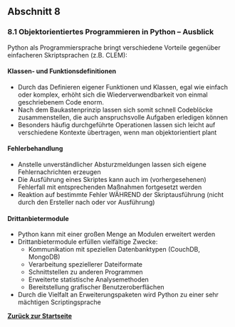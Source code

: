 ## Abschnitt 8

### 8.1 Objektorientiertes Programmieren in Python – Ausblick

Python als Programmiersprache bringt verschiedene Vorteile gegenüber einfacheren Skriptsprachen (z.B. CLEM):

#### Klassen- und Funktionsdefinitionen

* Durch das Definieren eigener Funktionen und Klassen, egal wie einfach oder komplex, erhöht sich die
  Wiederverwendbarkeit von einmal geschriebenem Code enorm.
* Nach dem Baukastenprinzip lassen sich somit schnell Codeblöcke zusammenstellen, die auch anspruchsvolle Aufgaben
  erledigen können
* Besonders häufig durchgeführte Operationen lassen sich leicht auf verschiedene Kontexte übertragen, wenn man
  objektorientiert plant

#### Fehlerbehandlung

* Anstelle unverständlicher Absturzmeldungen lassen sich eigene Fehlernachrichten erzeugen
* Die Ausführung eines Skriptes kann auch im (vorhergesehenen) Fehlerfall mit entsprechenden Maßnahmen fortgesetzt
  werden
* Reaktion auf bestimmte Fehler WÄHREND der Skriptausführung (nicht durch den Ersteller nach oder vor Ausführung)

#### Drittanbietermodule

* Python kann mit einer großen Menge an Modulen erweitert werden
* Drittanbietermodule erfüllen vielfältige Zwecke:
    * Kommunikation mit speziellen Datenbanktypen (CouchDB, MongoDB)
    * Verarbeitung speziellerer Dateiformate
    * Schnittstellen zu anderen Programmen
    * Erweiterte statistische Analysemethoden
    * Bereitstellung grafischer Benutzeroberflächen
* Durch die Vielfalt an Erweiterungspaketen wird Python zu einer sehr mächtigen Scriptingsprache

[**Zurück zur Startseite**](../python3-tutorial)
